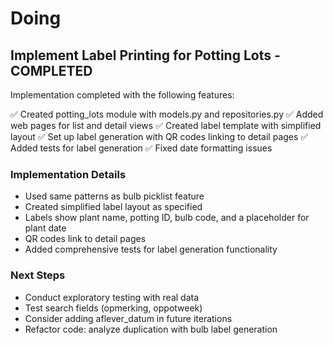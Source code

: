 # Doing

## Implement Label Printing for Potting Lots - COMPLETED

Implementation completed with the following features:

✅ Created potting_lots module with models.py and repositories.py
✅ Added web pages for list and detail views
✅ Created label template with simplified layout
✅ Set up label generation with QR codes linking to detail pages
✅ Added tests for label generation
✅ Fixed date formatting issues

### Implementation Details

- Used same patterns as bulb picklist feature
- Created simplified label layout as specified
- Labels show plant name, potting ID, bulb code, and a placeholder for plant date
- QR codes link to detail pages
- Added comprehensive tests for label generation functionality

### Next Steps

- Conduct exploratory testing with real data
- Test search fields (opmerking, oppotweek)
- Consider adding aflever_datum in future iterations
- Refactor code: analyze duplication with bulb label generation
